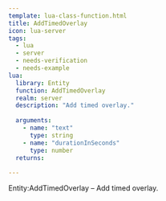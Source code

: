 ```yaml
---
template: lua-class-function.html
title: AddTimedOverlay
icon: lua-server
tags:
  - lua
  - server
  - needs-verification
  - needs-example
lua:
  library: Entity
  function: AddTimedOverlay
  realm: server
  description: "Add timed overlay."
  
  arguments:
    - name: "text"
      type: string
    - name: "durationInSeconds"
      type: number
  returns:
    
---
```


<div class="lua__search__keywords">
Entity:AddTimedOverlay &#x2013; Add timed overlay.
</div>

